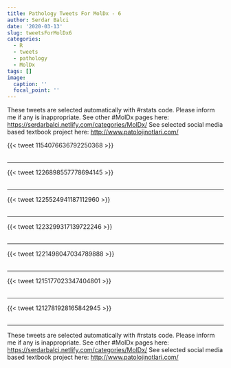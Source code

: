 ```yaml
---
title: Pathology Tweets For MolDx - 6
author: Serdar Balci
date: '2020-03-13'
slug: tweetsForMolDx6
categories:
  - R
  - tweets
  - pathology
  - MolDx
tags: []
image:
  caption: ''
  focal_point: ''
---
```



These tweets are selected automatically with #rstats code. Please inform me if any is inappropriate.
See other #MolDx pages here: https://serdarbalci.netlify.com/categories/MolDx/ 
See selected social media based textbook project here: http://www.patolojinotlari.com/

{{< tweet 1154076636792250368 >}}
<br>
<br>
<hr>
{{< tweet 1226898557778694145 >}}
<br>
<br>
<hr>
{{< tweet 1225524941187112960 >}}
<br>
<br>
<hr>
{{< tweet 1223299317139722246 >}}
<br>
<br>
<hr>
{{< tweet 1221498047034789888 >}}
<br>
<br>
<hr>
{{< tweet 1215177023347404801 >}}
<br>
<br>
<hr>
{{< tweet 1212781928165842945 >}}
<br>
<br>
<hr>


These tweets are selected automatically with #rstats code. Please inform me if any is inappropriate.
See other #MolDx pages here: https://serdarbalci.netlify.com/categories/MolDx/ 
See selected social media based textbook project here: http://www.patolojinotlari.com/

